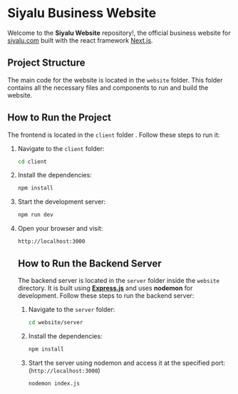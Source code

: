 # Siyalu Business Website

Welcome to the **Siyalu Website** repository!, the official business website for [siyalu.com](https://siyalu.com) built with the react framework [Next.js](https://nextjs.org). 

## Project Structure

The main code for the website is located in the `website` folder. This folder contains all the necessary files and components to run and build the website.
## How to Run the Project

The frontend is located in the `client` folder . Follow these steps to run it:

1. Navigate to the `client` folder:
    ```bash
    cd client
    ```

2. Install the dependencies:
    ```bash
    npm install
    ```

3. Start the development server:
    ```bash
    npm run dev
    ```

4. Open your browser and visit:
    ```
    http://localhost:3000
    ```
    ## How to Run the Backend Server

    The backend server is located in the `server` folder inside the `website` directory. It is built using [**Express.js**](https://expressjs.com) and uses **nodemon** for development. Follow these steps to run the backend server:

    1. Navigate to the `server` folder:
        ```bash
        cd website/server
        ```

    2. Install the dependencies:
        ```bash
        npm install
        ```

    3. Start the server using nodemon and access it at the specified port: (`http://localhost:3000`)
        ```bash
        nodemon index.js
        ```

